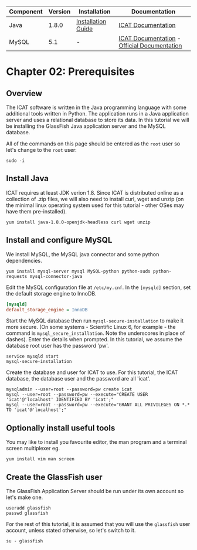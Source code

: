 | Component | Version | Installation                                            | Documentation                                                         |
| --------- | ------- | ------------                                            | -------------                                                         |
| Java      | 1.8.0   | [Installation Guide](http://openjdk.java.net/install/)  | [ICAT Documentation](https://icatproject.org/installation/glassfish/) |
| MySQL     | 5.1     | -                                                       | [ICAT Documentation](https://icatproject.org/installation/database/) - [Official Documentation](https://docs.oracle.com/cd/E19078-01/mysql/mysql-refman-5.1/) |

Chapter 02: Prerequisites
========================

Overview
--------

The ICAT software is written in the Java programming language with some additional tools written in Python. The application runs in a Java application server and uses a relational database to store its data. In this tutorial we will be installing the GlassFish Java application server and the MySQL database. 

All of the commands on this page should be entered as the `root` user so let's change to the `root` user:
```Shell
sudo -i
```

Install Java
------------

ICAT requires at least JDK verion 1.8. Since ICAT is distributed online as a collection of .zip files, we will also need to install curl, wget and unzip (on the minimal linux operating system used for this tutorial - other OSes may have them pre-installed).

```Shell
yum install java-1.8.0-openjdk-headless curl wget unzip
```

Install and configure MySQL
---------------------------

We install MySQL, the MySQL java connector and some python dependencies.
 
```Shell
yum install mysql-server mysql MySQL-python python-suds python-requests mysql-connector-java
```

Edit the MySQL configuration file at `/etc/my.cnf`. In the `[mysqld]` section, set the default storage engine to InnoDB.

```INI
[mysqld]
default_storage_engine = InnoDB
```

Start the MySQL database then run `mysql-secure-installation` to make it more secure. (On some systems - Scientific Linux 6, for example - the command is `mysql_secure_installation`. Note the underscores in place of dashes). Enter the details when prompted. In this tutorial, we assume the database root user has the password 'pw'.

```Shell
service mysqld start
mysql-secure-installation
```

Create the database and user for ICAT to use. For this tutorial, the ICAT database, the database user and the password are all 'icat'.
```Shell
mysqladmin --user=root --password=pw create icat
mysql --user=root --password=pw --execute="CREATE USER 'icat'@'localhost' IDENTIFIED BY 'icat';"
mysql --user=root --password=pw --execute="GRANT ALL PRIVILEGES ON *.* TO 'icat'@'localhost';"
```

Optionally install useful tools
-------------------------------
You may like to install you favourite editor, the man program and a terminal screen multiplexer eg.
```Shell
yum install vim man screen
```

Create the GlassFish user
-------------------------

The GlassFish Application Server should be run under its own account so let's make one.

```Shell
useradd glassfish
passwd glassfish
```

For the rest of this tutorial, it is assumed that you will use the `glassfish` user account, unless stated otherwise, so let's switch to it.
```Shell
su - glassfish
```
